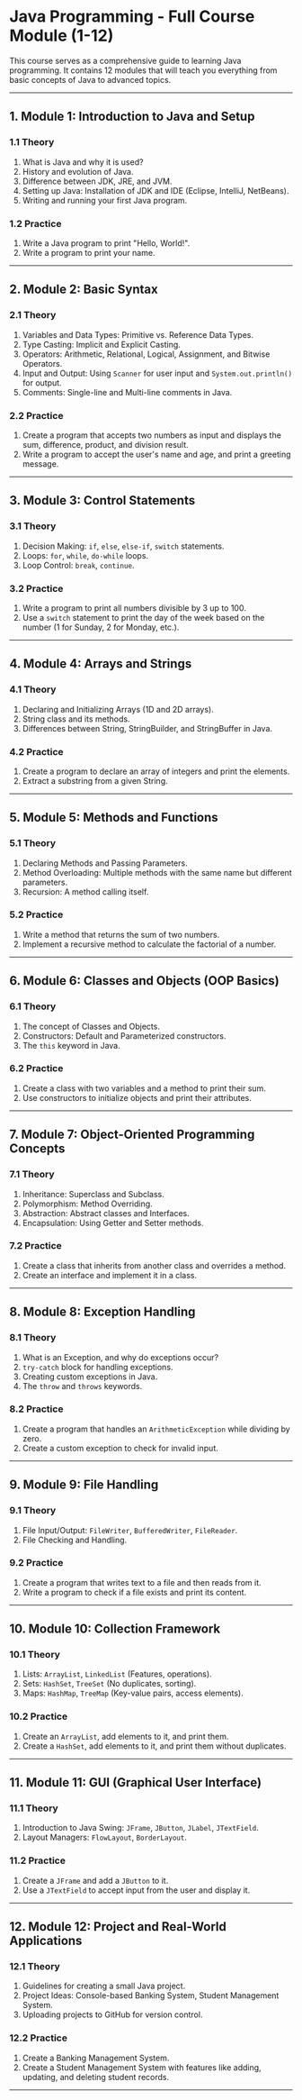 # Java Programming - Full Course Module (1-12)

This course serves as a comprehensive guide to learning Java programming. It contains 12 modules that will teach you everything from basic concepts of Java to advanced topics.

---

## 1. Module 1: Introduction to Java and Setup

### 1.1 Theory
1. What is Java and why it is used?
2. History and evolution of Java.
3. Difference between JDK, JRE, and JVM.
4. Setting up Java: Installation of JDK and IDE (Eclipse, IntelliJ, NetBeans).
5. Writing and running your first Java program.

### 1.2 Practice
1. Write a Java program to print "Hello, World!".
2. Write a program to print your name.

---

## 2. Module 2: Basic Syntax

### 2.1 Theory
1. Variables and Data Types: Primitive vs. Reference Data Types.
2. Type Casting: Implicit and Explicit Casting.
3. Operators: Arithmetic, Relational, Logical, Assignment, and Bitwise Operators.
4. Input and Output: Using `Scanner` for user input and `System.out.println()` for output.
5. Comments: Single-line and Multi-line comments in Java.

### 2.2 Practice
1. Create a program that accepts two numbers as input and displays the sum, difference, product, and division result.
2. Write a program to accept the user's name and age, and print a greeting message.

---

## 3. Module 3: Control Statements

### 3.1 Theory
1. Decision Making: `if`, `else`, `else-if`, `switch` statements.
2. Loops: `for`, `while`, `do-while` loops.
3. Loop Control: `break`, `continue`.

### 3.2 Practice
1. Write a program to print all numbers divisible by 3 up to 100.
2. Use a `switch` statement to print the day of the week based on the number (1 for Sunday, 2 for Monday, etc.).

---

## 4. Module 4: Arrays and Strings

### 4.1 Theory
1. Declaring and Initializing Arrays (1D and 2D arrays).
2. String class and its methods.
3. Differences between String, StringBuilder, and StringBuffer in Java.

### 4.2 Practice
1. Create a program to declare an array of integers and print the elements.
2. Extract a substring from a given String.

---

## 5. Module 5: Methods and Functions

### 5.1 Theory
1. Declaring Methods and Passing Parameters.
2. Method Overloading: Multiple methods with the same name but different parameters.
3. Recursion: A method calling itself.

### 5.2 Practice
1. Write a method that returns the sum of two numbers.
2. Implement a recursive method to calculate the factorial of a number.

---

## 6. Module 6: Classes and Objects (OOP Basics)

### 6.1 Theory
1. The concept of Classes and Objects.
2. Constructors: Default and Parameterized constructors.
3. The `this` keyword in Java.

### 6.2 Practice
1. Create a class with two variables and a method to print their sum.
2. Use constructors to initialize objects and print their attributes.

---

## 7. Module 7: Object-Oriented Programming Concepts

### 7.1 Theory
1. Inheritance: Superclass and Subclass.
2. Polymorphism: Method Overriding.
3. Abstraction: Abstract classes and Interfaces.
4. Encapsulation: Using Getter and Setter methods.

### 7.2 Practice
1. Create a class that inherits from another class and overrides a method.
2. Create an interface and implement it in a class.

---

## 8. Module 8: Exception Handling

### 8.1 Theory
1. What is an Exception, and why do exceptions occur?
2. `try-catch` block for handling exceptions.
3. Creating custom exceptions in Java.
4. The `throw` and `throws` keywords.

### 8.2 Practice
1. Create a program that handles an `ArithmeticException` while dividing by zero.
2. Create a custom exception to check for invalid input.

---

## 9. Module 9: File Handling

### 9.1 Theory
1. File Input/Output: `FileWriter`, `BufferedWriter`, `FileReader`.
2. File Checking and Handling.

### 9.2 Practice
1. Create a program that writes text to a file and then reads from it.
2. Write a program to check if a file exists and print its content.

---

## 10. Module 10: Collection Framework

### 10.1 Theory
1. Lists: `ArrayList`, `LinkedList` (Features, operations).
2. Sets: `HashSet`, `TreeSet` (No duplicates, sorting).
3. Maps: `HashMap`, `TreeMap` (Key-value pairs, access elements).

### 10.2 Practice
1. Create an `ArrayList`, add elements to it, and print them.
2. Create a `HashSet`, add elements to it, and print them without duplicates.

---

## 11. Module 11: GUI (Graphical User Interface)

### 11.1 Theory
1. Introduction to Java Swing: `JFrame`, `JButton`, `JLabel`, `JTextField`.
2. Layout Managers: `FlowLayout`, `BorderLayout`.

### 11.2 Practice
1. Create a `JFrame` and add a `JButton` to it.
2. Use a `JTextField` to accept input from the user and display it.

---

## 12. Module 12: Project and Real-World Applications

### 12.1 Theory
1. Guidelines for creating a small Java project.
2. Project Ideas: Console-based Banking System, Student Management System.
3. Uploading projects to GitHub for version control.

### 12.2 Practice
1. Create a Banking Management System.
2. Create a Student Management System with features like adding, updating, and deleting student records.

---